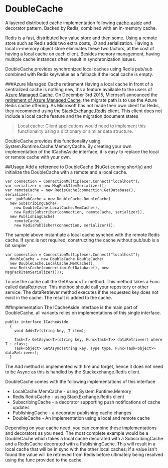 # DoubleCache
A layered distributed cache implementation following [cache-aside](https://msdn.microsoft.com/en-us/library/dn589799.aspx) and decorator pattern. Backed by Redis, combined with an in-memory cache.  

[Redis](https://github.com/antirez/redis) is a fast, distributed key value store and then some. Using a remote store such as Redis adds two extra costs, IO and serialization. Having a local in-memory object store eliminates these two factors, at the cost of having a local cache on each client. Besides memory management, having multiple cache instances often result in synchronization issues. 

DoubleCache provides synchronized local caches using Redis pub/sub combined with Redis key/value as a fallback if the local cache is empty.  

###Azure Managed Cache retirement
Having a local cache in front of a centralized cache is nothing new, it's a feature available to the users of [Azure Managed Cache](https://msdn.microsoft.com/en-us/library/azure/dn386096.aspx). On December 3rd 2015, Microsoft announced the [retirement of Azure Managed Cache](https://azure.microsoft.com/en-us/blog/azure-managed-cache-and-in-role-cache-services-to-be-retired-on-11-30-2016/), the migrate path is to use the Azure Redis cache offering. As Microsoft has not made their own client for Redis, they recommend using the [StackExchange.Redis](https://github.com/StackExchange/StackExchange.Redis) client. This client does not include a local cache feature and the migration document states 
>Local cache: Client applications would need to implement this functionality using a dictionary or similar data structure.

DoubleCache provides this functionality using System.Runtime.Cache.MemoryCache. By creating your own implementation of the ICacheAside interface, it is easy to replace the local or remote cache with your own. 

##Usage
Add a reference to DoubleCache (NuGet coming shortly) and initialize the DoubleCache with a remote and a local cache. 
```
var connection = ConnectionMultiplexer.Connect("localhost");
var serializer = new MsgPackItemSerializer();
var remoteCache = new RedisCache(connection.GetDatabase(), serializer);
var _pubSubCache = new DoubleCache.DoubleCache(
  new SubscribingCache(
    new DoubleCache.LocalCache.MemCache(), 
    new RedisSubscriber(connection, remoteCache, serializer)),
  new PublishingCache(
    remoteCache, 
    new RedisPublisher(connection, serializer))); 
```
The sample above instantiate a local cache synched with the remote Redis cache. If sync is not required, constructing the cache without pub/sub is a bit simpler

```
var connection = ConnectionMultiplexer.Connect("localhost");
 _doubleCache = new DoubleCache.DoubleCache(
  new DoubleCache.LocalCache.MemCache(),
  new RedisCache(connection.GetDatabase(), new MsgPackItemSerializer()));
```

To use the cache call the GetAsync&lt;T&gt; method. This method takes a Func called dataRetriever. This method should call your repository or other service. The dataRetriever method executes if the requested key does not exist in the cache. The result is added to the cache.

##Implementation
The ICacheAside interface is the main part of DoubleCache, all variants relies on implementations of this single interface. 
```
public interface ICacheAside
  {
    void Add<T>(string key, T item);
    
    Task<T> GetAsync<T>(string key, Func<Task<T>> dataRetriever) where T : class;
    Task<object> GetAsync(string key, Type type, Func<Task<object>> dataRetriever);
  }
```
The Add method is implemented with fire and forget, hence it does not need to be Async as this is handled by the Stackexchange.Redis client. 

DoubleCache comes with the following implementations of this interface
* LocalCache.MemCache - using System.Runtime.Memory
* Redis.RedisCache - using StackExchange.Redis client
* SubscribingCache - a decorator supporting push notifications of cache updates
* PublishingCache - a decorator publishing cache changes
* DoubleCache - An implementation using a local and remote cache


Depending on your cache need, you can combine these implementations and decorators as you need. The most complete example would be a DoubleCache which takes a local cache decorated with a SubscribingCache and a RedisCache decorated with a PublishingCache. This will result in a local cache that will be in sync with the other local caches; if a value isn't found the value will be retrieved from Redis before ultimately being resolved using the func provided to the cache.
